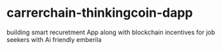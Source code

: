 # carrerchain-thinkingcoin-dapp
building smart recuretment App along with blockchain incentives for job seekers with Ai friendly emberila
